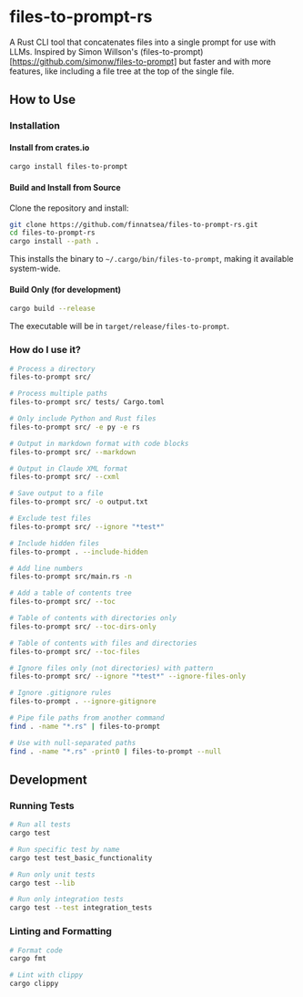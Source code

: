 # files-to-prompt-rs

A Rust CLI tool that concatenates files into a single prompt for use with LLMs. Inspired by Simon Willson's (files-to-prompt)[https://github.com/simonw/files-to-prompt] but faster and with more features, like including a file tree at the top of the single file.

## How to Use

### Installation

#### Install from crates.io

```bash
cargo install files-to-prompt
```

#### Build and Install from Source

Clone the repository and install:

```bash
git clone https://github.com/finnatsea/files-to-prompt-rs.git
cd files-to-prompt-rs
cargo install --path .
```

This installs the binary to `~/.cargo/bin/files-to-prompt`, making it available system-wide.

#### Build Only (for development)

```bash
cargo build --release
```

The executable will be in `target/release/files-to-prompt`.


### How do I use it?

```bash
# Process a directory
files-to-prompt src/

# Process multiple paths
files-to-prompt src/ tests/ Cargo.toml

# Only include Python and Rust files
files-to-prompt src/ -e py -e rs

# Output in markdown format with code blocks
files-to-prompt src/ --markdown

# Output in Claude XML format
files-to-prompt src/ --cxml

# Save output to a file
files-to-prompt src/ -o output.txt

# Exclude test files
files-to-prompt src/ --ignore "*test*"

# Include hidden files
files-to-prompt . --include-hidden

# Add line numbers
files-to-prompt src/main.rs -n

# Add a table of contents tree
files-to-prompt src/ --toc

# Table of contents with directories only
files-to-prompt src/ --toc-dirs-only

# Table of contents with files and directories
files-to-prompt src/ --toc-files

# Ignore files only (not directories) with pattern
files-to-prompt src/ --ignore "*test*" --ignore-files-only

# Ignore .gitignore rules
files-to-prompt . --ignore-gitignore

# Pipe file paths from another command
find . -name "*.rs" | files-to-prompt

# Use with null-separated paths
find . -name "*.rs" -print0 | files-to-prompt --null
```

## Development

### Running Tests

```bash
# Run all tests
cargo test

# Run specific test by name
cargo test test_basic_functionality

# Run only unit tests
cargo test --lib

# Run only integration tests
cargo test --test integration_tests
```

### Linting and Formatting

```bash
# Format code
cargo fmt

# Lint with clippy
cargo clippy
```